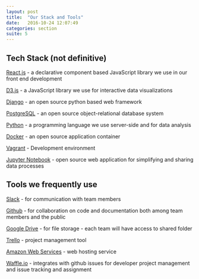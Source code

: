 ```yaml
---
layout: post
title:  "Our Stack and Tools"
date:   2016-10-24 12:07:49
categories: section
suite: 5
---
```


## Tech Stack (not definitive)

[React.js](https://facebook.github.io/react/) - a declarative component based JavaScript library we use in our front end development

[D3.js](https://github.com/d3/d3/wiki) - a JavaScript library we use for interactive data visualizations

[Django](https://docs.djangoproject.com/en/1.10/) - an open source python based web framework

[PostgreSQL](https://www.postgresql.org/docs/9.5/static/index.html) - an open source object-relational database system

[Python](https://www.python.org/doc/) - a programming language we use server-side and for data analysis

[Docker](https://docs.docker.com/) - an open source application container

[Vagrant](https://www.vagrantup.com/docs/) - Development environment

[Jupyter Notebook](https://jupyter.readthedocs.io/en/latest/index.html) - open source web application for simplifying and sharing data processes


## Tools we frequently use

[Slack](https://get.slack.help/hc/en-us/articles/218080037-Getting-started-for-new-users) - for communication with team members

[Github](https://guides.github.com/) - for collaboration on code and documentation both among team members and the public

[Google Drive](https://support.google.com/drive/?hl=en#topic=14940) - for file storage - each team will have access to shared folder

[Trello](https://trello.com/guide) - project management tool

[Amazon Web Services](https://aws.amazon.com/documentation/) - web hosting service

[Waffle.io](https://help.waffle.io/hc/en-us) - integrates with github issues for developer project management and issue tracking and assignment
